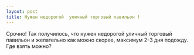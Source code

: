```yaml
---
layout: post 
title: Нужен недорогой  уличный торговый павильон ! 
--- 
```

Срочно! Так получилось, что нужен недорогой  уличный торговый павильон и желательно как можно скорее, максимум 2-3 дня подожду. Где взять можно?